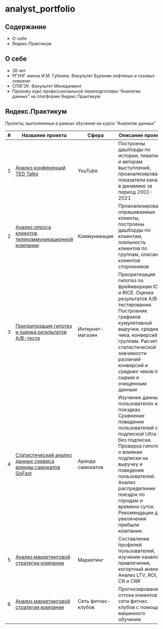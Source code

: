 # analyst_portfolio

## Содержание
+ О себе
+ Яндекс.Практикум

## О себе
+ 30 лет
+ РГУНГ имени И.М. Губкина. Факультет Бурение нефтяных и газовых скважин 
+ СПбГЭУ. Факультет Менеджмент 
+ Прохожу курс профессиональной переподготовки "Аналитик данных" на платформе Яндекс.Практикум


## Яндекс.Практикум
Проекты, выполненные в рамках обучения на курсе "Аналитик данных"

|#|Название проекта|Сфера|Описание проекта|Стек|
|-----|-----|-----|-----|-----|
|1|[Анализ конференций TED Talks](https://public.tableau.com/views/TEDtalkpresentation/sheet19?:language=en-US&:sid=&:redirect=auth&:display_count=n&:origin=viz_share_link)| YouTube| Построены дашборды по истории, тематике и авторам выступлений, проанализированы показатели канала в динамике за период 2001-2021| `tableau` |
|2|[Анализ опроса клиентов телекоммуникационной компании](https://public.tableau.com/shared/ZMZ3X74CX?:display_count=n&:origin=viz_share_link)| Коммуникация| Проанализированы опрашиваемые клиенты, построены дашборды по клиентам, лояльность клиентов по группам, описание клиентов сторонников| `tableau` |
|3|[Приоритизация гипотез и оценка результатов А/В-теста](AB_Testing_project.ipynb)|Интернет-магазин| Приоритизация гипотез по фреймворкам ICE и RICE. Оценка результатов A/B-тестирования. Построение графиков кумулятивной выручки, среднего чека, конверсий по группам. Расчет статистической значимости различий конверсий и средних чеков по сырым и очищенным данным| `pandas` `numpy` `seaborn` `scipy` `matplotib`|
|4|[Статистический анализ данных сервиса аренды самокатов GoFast](Statistic_data_analysis.ipynb)|Аренда самокатов| Изучение данных о пользователях и их поездках. Сравнение поведение пользователей с подпиской Ultra и без подписки. Проверка гипотезы о влиянии подписки на выручку и поведение пользователей. Анализ распределение поездок по городам и времени суток. Рекомендации для увеличения прибыли компании.| `pandas` `numpy` `seaborn` `scipy` `matplotib` `stats `|
|5| [Анализ маркетинговой стратегии компании](Business_metricks.ipynb) | Маркетинг | Составление профилей пользователей, изучение каналов привлечения, когортный анализ. Анализ LTV, ROI, CR и CRR |`pandas`  `numpy` `seaborn` `matplotlib`|
|6| [Анализ маркетинговой стратегии компании](gym_ML_project.ipynb) | Сеть фитнес-клубов | Прогнозирование оттока клиентов в сети фитнес клубов с помощью машинного обучения |`pandas`  `numpy` `seaborn` `matplotlib` `sklearn`|
